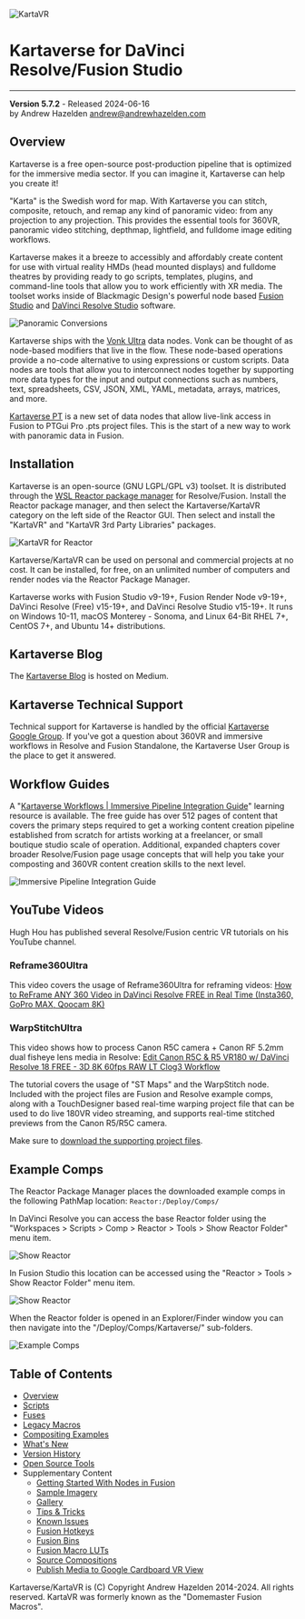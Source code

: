 ![KartaVR](images/kartavr_logo_256x120px.png)

# Kartaverse for DaVinci Resolve/Fusion Studio

-------------------------
**Version 5.7.2** - Released 2024-06-16  
by Andrew Hazelden [andrew@andrewhazelden.com](mailto:andrew@andrewhazelden.com)

## <a name="overview"></a>Overview

Kartaverse is a free open-source post-production pipeline that is  optimized for the immersive media sector. If you can imagine it, Kartaverse can help you create it!

"Karta" is the Swedish word for map. With Kartaverse you can stitch, composite, retouch, and remap any kind of panoramic video: from any projection to any projection. This provides the essential tools for 360VR, panoramic video stitching, depthmap, lightfield, and fulldome image editing workflows.

Kartaverse makes it a breeze to accessibly and affordably create content for use with virtual reality HMDs (head mounted displays) and fulldome theatres by providing ready to go scripts, templates, plugins, and command-line tools that allow you to work efficiently with XR media. The toolset works inside of Blackmagic Design's powerful node based [Fusion Studio](https://www.blackmagicdesign.com/products/fusion) and [DaVinci Resolve Studio](https://www.blackmagicdesign.com/products/davinciresolve/) software.

![Panoramic Conversions](images/conversions.png)

Kartaverse ships with the [Vonk Ultra](https://docs.google.com/document/d/1U9WfdHlE1AZHdU6_ZQCB1I2nSa5I7TyHG2vKMi2I7v8/edit?usp=sharing) data nodes. Vonk can be thought of as node-based modifiers that live in the flow. These node-based operations provide a no-code alternative to using expressions or custom scripts. Data nodes are tools that allow you to interconnect nodes together by supporting more data types for the input and output connections such as numbers, text, spreadsheets, CSV, JSON, XML, YAML, metadata, arrays, matrices, and more.

[Kartaverse PT](https://github.com/Kartaverse/PT-Data-Nodes-Docs) is a new set of data nodes that allow live-link access in Fusion to PTGui Pro .pts project files. This is the start of a new way to work with panoramic data in Fusion.

## <a name="install"></a>Installation

Kartaverse is an open-source (GNU LGPL/GPL v3) toolset. It is distributed through the [WSL Reactor package manager](https://www.steakunderwater.com/wesuckless/viewtopic.php?f=32&t=3067) for Resolve/Fusion. Install the Reactor package manager, and then select the Kartaverse/KartaVR category on the left side of the Reactor GUI. Then select and install the "KartaVR" and "KartaVR 3rd Party Libraries" packages.

![KartaVR for Reactor](images/kartavr-Install.png)

Kartaverse/KartaVR can be used on personal and commercial projects at no cost. It can be installed, for free, on an unlimited number of computers and render nodes via the Reactor Package Manager.

Kartaverse works with Fusion Studio v9-19+, Fusion Render Node v9-19+, DaVinci Resolve (Free) v15-19+, and DaVinci Resolve Studio v15-19+. It runs on Windows 10-11, macOS Monterey - Sonoma, and Linux 64-Bit RHEL 7+, CentOS 7+, and Ubuntu 14+ distributions.

## Kartaverse Blog

The [Kartaverse Blog](https://medium.com/@andrewhazelden) is hosted on Medium.

## Kartaverse Technical Support

Technical support for Kartaverse is handled by the official [Kartaverse Google Group](https://groups.google.com/g/kartaverse/). If you've got a question about 360VR and immersive workflows in Resolve and Fusion Standalone, the Kartaverse User Group is the place to get it answered.

## Workflow Guides

A "[Kartaverse Workflows | Immersive Pipeline Integration Guide](https://docs.google.com/document/d/1tewIaHZh8mWI8x5BzlpZBkF8eXhK2b_XhTWiU_93HBA)" learning resource is available. The free guide has over 512 pages of content that covers the primary steps required to get a working content creation pipeline established from scratch for artists working at a freelancer, or small boutique studio scale of operation. Additional, expanded chapters cover broader Resolve/Fusion page usage concepts that will help you take your composting and 360VR content creation skills to the next level.

![Immersive Pipeline Integration Guide](images/kartaverse-pipeline-guide.png)

## YouTube Videos

Hugh Hou has published several Resolve/Fusion centric VR tutorials on his YouTube channel.

### Reframe360Ultra

This video covers the usage of Reframe360Ultra for reframing videos:
[How to ReFrame ANY 360 Video in DaVinci Resolve FREE in Real Time (Insta360, GoPro MAX, Qoocam 8K)](https://www.youtube.com/watch?v=CWw2DaXC7OU)

### WarpStitchUltra

This video shows how to process Canon R5C camera + Canon RF 5.2mm dual fisheye lens media in Resolve:
[Edit Canon R5C & R5 VR180 w/ DaVinci Resolve 18 FREE - 3D 8K 60fps RAW LT Clog3 Workflow](https://www.youtube.com/watch?v=2GW7nb47rB4)

The tutorial covers the usage of "ST Maps" and the WarpStitch node. Included with the project files are Fusion and Resolve example comps, along with a TouchDesigner based real-time warping project file that can be used to do live 180VR video streaming, and supports real-time stitched previews from the Canon R5/R5C camera.

Make sure to [download the supporting project files](https://drive.google.com/file/d/1H-owMeadqekZ42BgmqeaPHr9Ry2cHFP8/view).

## Example Comps

The Reactor Package Manager places the downloaded example comps in the following PathMap location:
`Reactor:/Deploy/Comps/`

In DaVinci Resolve you can access the base Reactor folder using the "Workspaces > Scripts > Comp > Reactor > Tools > Show Reactor Folder" menu item.

![Show Reactor](images/show-reactor-resolve.png)

In Fusion Studio this location can be accessed using the "Reactor > Tools > Show Reactor Folder" menu item.

![Show Reactor](images/show-reactor-fusion.png)

When the Reactor folder is opened in an Explorer/Finder window you can then navigate into the "/Deploy/Comps/Kartaverse/" sub-folders.

![Example Comps](images/reactor-kartaverse-example-comps.png)

## Table of Contents

- [Overview](#overview)
- [Scripts](scripts)
- [Fuses](fuses)
- [Legacy Macros](macros-guide)
- [Compositing Examples](examples)
- [What's New](new)
- [Version History](version_history)
- [Open Source Tools](opensource_tools)
- Supplementary Content
	- [Getting Started With Nodes in Fusion](getting-started)
	- [Sample Imagery](sample-imagery)
	- [Gallery](gallery)
	- [Tips & Tricks](tips)
	- [Known Issues](known-issues)
	- [Fusion Hotkeys](hotkeys)
	- [Fusion Bins](install#install)
	- [Fusion Macro LUTs](luts)
	- [Source Compositions](source-comp)
	- [Publish Media to Google Cardboard VR View](google-cardboard-vr-view)

Kartaverse/KartaVR is (C) Copyright Andrew Hazelden 2014-2024. All rights reserved. KartaVR was formerly known as the "Domemaster Fusion Macros".

